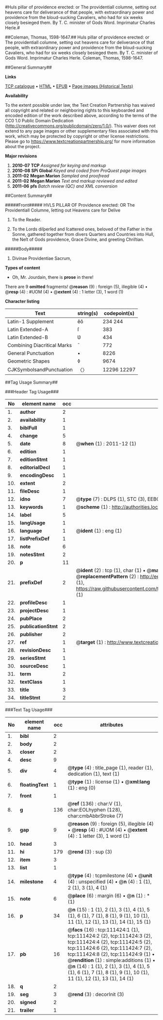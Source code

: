 #Huls pillar of providence erected: or The providentiall columne, setting out heavens care for deliverance of that people, with extraordinary power and providence from the bloud-sucking Cavaliers, who had for six weeks closely besieged them. By T. C. minister of Gods Word. Imprimatur Charles Herle.#

##Coleman, Thomas, 1598-1647.##
Huls pillar of providence erected: or The providentiall columne, setting out heavens care for deliverance of that people, with extraordinary power and providence from the bloud-sucking Cavaliers, who had for six weeks closely besieged them. By T. C. minister of Gods Word. Imprimatur Charles Herle.
Coleman, Thomas, 1598-1647.

##General Summary##

**Links**

[TCP catalogue](http://www.ota.ox.ac.uk/tcp/)  • 
[HTML](http://tei.it.ox.ac.uk/tcp/Texts-HTML/free/A80/A80084.html)  • 
[EPUB](http://tei.it.ox.ac.uk/tcp/Texts-EPUB/free/A80/A80084.epub) • 
[Page images (Historical Texts)](https://historicaltexts.jisc.ac.uk/eebo-99859350e)

**Availability**

To the extent possible under law, the Text Creation Partnership has waived all copyright and related or neighboring rights to this keyboarded and encoded edition of the work described above, according to the terms of the CC0 1.0 Public Domain Dedication (http://creativecommons.org/publicdomain/zero/1.0/). This waiver does not extend to any page images or other supplementary files associated with this work, which may be protected by copyright or other license restrictions. Please go to https://www.textcreationpartnership.org/ for more information about the project.

**Major revisions**

1. __2010-07__ __TCP__ *Assigned for keying and markup*
1. __2010-08__ __SPi Global__ *Keyed and coded from ProQuest page images*
1. __2011-02__ __Megan Marion__ *Sampled and proofread*
1. __2011-02__ __Megan Marion__ *Text and markup reviewed and edited*
1. __2011-06__ __pfs__ *Batch review (QC) and XML conversion*

##Content Summary##

#####Front#####
HVLS PILLAR OF Providence erected: OR The Providentiall Columne, ſetting out Heavens care for Delive
1. To the Reader.

1. To the Lords diſperſed and ſcattered ones, beloved of the Father in the Sonne, gathered together from divers Quarters and Countries into Hull, the Neſt of Gods providence, Grace Divine, and greeting Chriſtian.

#####Body#####

1. Divinae Providentiae Sacrum,

**Types of content**

  * Oh, Mr. Jourdain, there is **prose** in there!

There are 9 **omitted** fragments! 
 @__reason__ (9) : foreign (5), illegible (4)  •  @__resp__ (4) : #UOM (4)  •  @__extent__ (4) : 1 letter (3), 1 word (1)

**Character listing**


|Text|string(s)|codepoint(s)|
|---|---|---|
|Latin-1 Supplement|êô|234 244|
|Latin Extended-A|ſ|383|
|Latin Extended-B|Ʋ|434|
|Combining             Diacritical Marks|̄|772|
|General Punctuation|•|8226|
|Geometric Shapes|◊|9674|
|CJKSymbolsandPunctuation|〈〉|12296 12297|

##Tag Usage Summary##

###Header Tag Usage###

|No|element name|occ|attributes|
|---|---|---|---|
|1.|__author__|2||
|2.|__availability__|1||
|3.|__biblFull__|1||
|4.|__change__|5||
|5.|__date__|8| @__when__ (1) : 2011-12 (1)|
|6.|__edition__|1||
|7.|__editionStmt__|1||
|8.|__editorialDecl__|1||
|9.|__encodingDesc__|1||
|10.|__extent__|2||
|11.|__fileDesc__|1||
|12.|__idno__|7| @__type__ (7) : DLPS (1), STC (3), EEBO-CITATION (1), PROQUEST (1), VID (1)|
|13.|__keywords__|1| @__scheme__ (1) : http://authorities.loc.gov/ (1)|
|14.|__label__|5||
|15.|__langUsage__|1||
|16.|__language__|1| @__ident__ (1) : eng (1)|
|17.|__listPrefixDef__|1||
|18.|__note__|6||
|19.|__notesStmt__|2||
|20.|__p__|11||
|21.|__prefixDef__|2| @__ident__ (2) : tcp (1), char (1)  •  @__matchPattern__ (2) : ([0-9\-]+):([0-9IVX]+) (1), (.+) (1)  •  @__replacementPattern__ (2) : http://eebo.chadwyck.com/downloadtiff?vid=$1&page=$2 (1), https://raw.githubusercontent.com/textcreationpartnership/Texts/master/tcpchars.xml#$1 (1)|
|22.|__profileDesc__|1||
|23.|__projectDesc__|1||
|24.|__pubPlace__|2||
|25.|__publicationStmt__|2||
|26.|__publisher__|2||
|27.|__ref__|1| @__target__ (1) : http://www.textcreationpartnership.org/docs/. (1)|
|28.|__revisionDesc__|1||
|29.|__seriesStmt__|1||
|30.|__sourceDesc__|1||
|31.|__term__|2||
|32.|__textClass__|1||
|33.|__title__|3||
|34.|__titleStmt__|2||


###Text Tag Usage###

|No|element name|occ|attributes|
|---|---|---|---|
|1.|__bibl__|2||
|2.|__body__|2||
|3.|__closer__|2||
|4.|__desc__|9||
|5.|__div__|4| @__type__ (4) : title_page (1), reader (1), dedication (1), text (1)|
|6.|__floatingText__|1| @__type__ (1) : license (1)  •  @__xml:lang__ (1) : eng (0)|
|7.|__front__|1||
|8.|__g__|136| @__ref__ (136) : char:V (1), char:EOLhyphen (128), char:cmbAbbrStroke (7)|
|9.|__gap__|9| @__reason__ (9) : foreign (5), illegible (4)  •  @__resp__ (4) : #UOM (4)  •  @__extent__ (4) : 1 letter (3), 1 word (1)|
|10.|__head__|3||
|11.|__hi__|179| @__rend__ (3) : sup (3)|
|12.|__item__|3||
|13.|__list__|1||
|14.|__milestone__|4| @__type__ (4) : tcpmilestone (4)  •  @__unit__ (4) : unspecified (4)  •  @__n__ (4) : 1 (1), 2 (1), 3 (1), 4 (1)|
|15.|__note__|6| @__place__ (6) : margin (6)  •  @__n__ (1) : * (1)|
|16.|__p__|34| @__n__ (15) : 1 (1), 2 (1), 3 (1), 4 (1), 5 (1), 6 (1), 7 (1), 8 (1), 9 (1), 10 (1), 11 (1), 12 (1), 13 (1), 14 (1), 15 (1)|
|17.|__pb__|16| @__facs__ (16) : tcp:111424:1 (1), tcp:111424:2 (2), tcp:111424:3 (2), tcp:111424:4 (2), tcp:111424:5 (2), tcp:111424:6 (2), tcp:111424:7 (2), tcp:111424:8 (2), tcp:111424:9 (1)  •  @__rendition__ (1) : simple:additions (1)  •  @__n__ (14) : 1 (1), 2 (1), 3 (1), 4 (1), 5 (1), 6 (1), 7 (1), 8 (1), 9 (1), 10 (1), 11 (1), 12 (1), 13 (1), 14 (1)|
|18.|__q__|2||
|19.|__seg__|3| @__rend__ (3) : decorInit (3)|
|20.|__signed__|2||
|21.|__trailer__|1||
